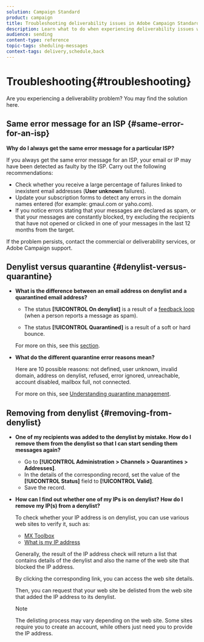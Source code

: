```yaml
---
solution: Campaign Standard
product: campaign
title: Troubleshooting deliverability issues in Adobe Campaign Standard
description: Learn what to do when experiencing deliverability issues with Adobe Campaign Standard.
audience: sending
content-type: reference
topic-tags: sheduling-messages
context-tags: delivery,schedule,back
---
```


# Troubleshooting{#troubleshooting}

Are you experiencing a deliverability problem? You may find the solution here.

## Same error message for an ISP {#same-error-for-an-isp}

**Why do I always get the same error message for a particular ISP?**

If you always get the same error message for an ISP, your email or IP may have been detected as faulty by the ISP. Carry out the following recommendations:
* Check whether you receive a large percentage of failures linked to inexistent email addresses (**User unknown** failures).
* Update your subscription forms to detect any errors in the domain names entered (for example: gmaul.com or yaho.com).
* If you notice errors stating that your messages are declared as spam, or that your messages are constantly blocked, try excluding the recipients that have not opened or clicked in one of your messages in the last 12 months from the target.

If the problem persists, contact the commercial or deliverability services, or Adobe Campaign support.

## Denylist versus quarantine {#denylist-versus-quarantine}

* **What is the difference between an email address on denylist and a quarantined email address?**

    * The status **[!UICONTROL On denylist]** is a result of a [feedback loop](https://experienceleague.adobe.com/docs/deliverability-learn/deliverability-best-practice-guide/transition-process/infrastructure.html#feedback-loops) (when a person reports a message as spam).

    * The status **[!UICONTROL Quarantined]** is a result of a soft or hard bounce.
    
    For more on this, see this [section](../../sending/using/understanding-quarantine-management.md#quarantine-vs-denylist).

* **What do the different quarantine error reasons mean?**

    Here are 10 possible reasons: not defined, user unknown, invalid domain, address on denylist, refused, error ignored, unreachable, account disabled, mailbox full, not connected.
    
    For more on this, see [Understanding quarantine management](../../sending/using/understanding-quarantine-management.md).

## Removing from denylist {#removing-from-denylist}

* **One of my recipients was added to the denylist by mistake. How do I remove them from the denylist so that I can start sending them messages again?**

    * Go to **[!UICONTROL Administration > Channels > Quarantines > Addresses]**.
    * In the details of the corresponding record, set the value of the **[!UICONTROL Status]** field to **[!UICONTROL Valid]**.
    * Save the record.

* **How can I find out whether one of my IPs is on denylist? How do I remove my IP(s) from a denylist?**

    To check whether your IP address is on denylist, you can use various web sites to verify it, such as:
    * [MX Toolbox](https://mxtoolbox.com/)
    * [What is my IP address](https://whatismyipaddress.com)

    Generally, the result of the IP address check will return a list that contains details of the denylist and also the name of the web site that blocked the IP address.

    By clicking the corresponding link, you can access the web site details.

    Then, you can request that your web site be delisted from the web site that added the IP address to its denylist.

    >[!NOTE]
    >
    >The delisting process may vary depending on the web site. Some sites require you to create an account, while others just need you to provide the IP address.
